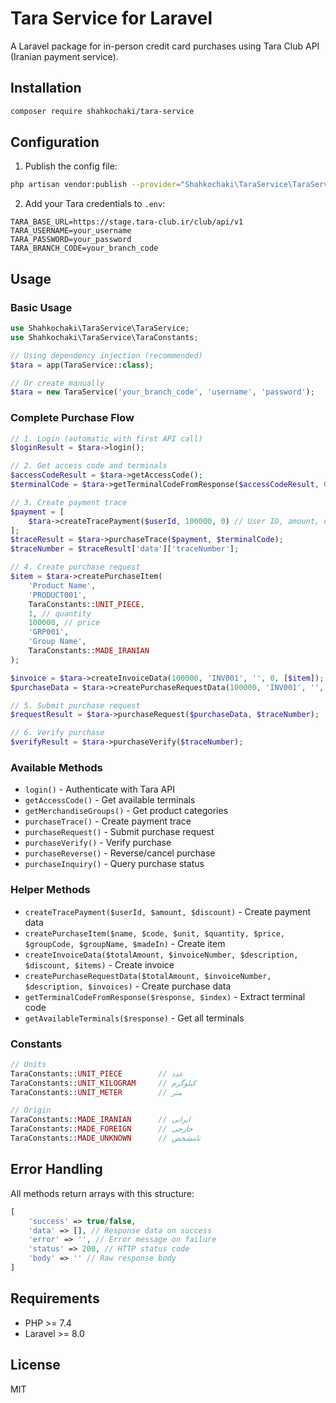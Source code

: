 # Tara Service for Laravel

A Laravel package for in-person credit card purchases using Tara Club API (Iranian payment service).

## Installation

```bash
composer require shahkochaki/tara-service
```

## Configuration

1. Publish the config file:

```bash
php artisan vendor:publish --provider="Shahkochaki\TaraService\TaraServiceProvider"
```

2. Add your Tara credentials to `.env`:

```env
TARA_BASE_URL=https://stage.tara-club.ir/club/api/v1
TARA_USERNAME=your_username
TARA_PASSWORD=your_password
TARA_BRANCH_CODE=your_branch_code
```

## Usage

### Basic Usage

```php
use Shahkochaki\TaraService\TaraService;
use Shahkochaki\TaraService\TaraConstants;

// Using dependency injection (recommended)
$tara = app(TaraService::class);

// Or create manually
$tara = new TaraService('your_branch_code', 'username', 'password');
```

### Complete Purchase Flow

```php
// 1. Login (automatic with first API call)
$loginResult = $tara->login();

// 2. Get access code and terminals
$accessCodeResult = $tara->getAccessCode();
$terminalCode = $tara->getTerminalCodeFromResponse($accessCodeResult, 0);

// 3. Create payment trace
$payment = [
    $tara->createTracePayment($userId, 100000, 0) // User ID, amount, discount
];
$traceResult = $tara->purchaseTrace($payment, $terminalCode);
$traceNumber = $traceResult['data']['traceNumber'];

// 4. Create purchase request
$item = $tara->createPurchaseItem(
    'Product Name',
    'PRODUCT001',
    TaraConstants::UNIT_PIECE,
    1, // quantity
    100000, // price
    'GRP001',
    'Group Name',
    TaraConstants::MADE_IRANIAN
);

$invoice = $tara->createInvoiceData(100000, 'INV001', '', 0, [$item]);
$purchaseData = $tara->createPurchaseRequestData(100000, 'INV001', '', [$invoice]);

// 5. Submit purchase request
$requestResult = $tara->purchaseRequest($purchaseData, $traceNumber);

// 6. Verify purchase
$verifyResult = $tara->purchaseVerify($traceNumber);
```

### Available Methods

- `login()` - Authenticate with Tara API
- `getAccessCode()` - Get available terminals
- `getMerchandiseGroups()` - Get product categories
- `purchaseTrace()` - Create payment trace
- `purchaseRequest()` - Submit purchase request
- `purchaseVerify()` - Verify purchase
- `purchaseReverse()` - Reverse/cancel purchase
- `purchaseInquiry()` - Query purchase status

### Helper Methods

- `createTracePayment($userId, $amount, $discount)` - Create payment data
- `createPurchaseItem($name, $code, $unit, $quantity, $price, $groupCode, $groupName, $madeIn)` - Create item
- `createInvoiceData($totalAmount, $invoiceNumber, $description, $discount, $items)` - Create invoice
- `createPurchaseRequestData($totalAmount, $invoiceNumber, $description, $invoices)` - Create purchase data
- `getTerminalCodeFromResponse($response, $index)` - Extract terminal code
- `getAvailableTerminals($response)` - Get all terminals

### Constants

```php
// Units
TaraConstants::UNIT_PIECE        // عدد
TaraConstants::UNIT_KILOGRAM     // کیلوگرم
TaraConstants::UNIT_METER        // متر

// Origin
TaraConstants::MADE_IRANIAN      // ایرانی
TaraConstants::MADE_FOREIGN      // خارجی
TaraConstants::MADE_UNKNOWN      // نامشخص
```

## Error Handling

All methods return arrays with this structure:

```php
[
    'success' => true/false,
    'data' => [], // Response data on success
    'error' => '', // Error message on failure
    'status' => 200, // HTTP status code
    'body' => '' // Raw response body
]
```

## Requirements

- PHP >= 7.4
- Laravel >= 8.0

## License

MIT
